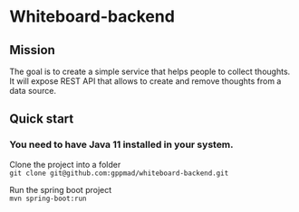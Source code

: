 # Whiteboard-backend 

## Mission 
The goal is to create a simple service that helps people to collect thoughts.
It will expose REST API that allows to create and remove thoughts from a data source. 

## Quick start
### You need to have Java 11 installed in your system. <br>

Clone the project into a folder <br>
```git clone git@github.com:gppmad/whiteboard-backend.git```

Run the spring boot project <br>
```mvn spring-boot:run```